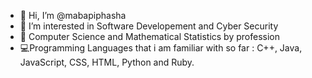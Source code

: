 - 👋 Hi, I’m @mabapiphasha
- 👀 I’m interested in Software Developement and Cyber Security
- 🌱  Computer Science and Mathematical Statistics by profession
- 💻Programming Languages that i am familiar with so far : C++, Java, JavaScript, CSS, HTML, Python and Ruby. 
